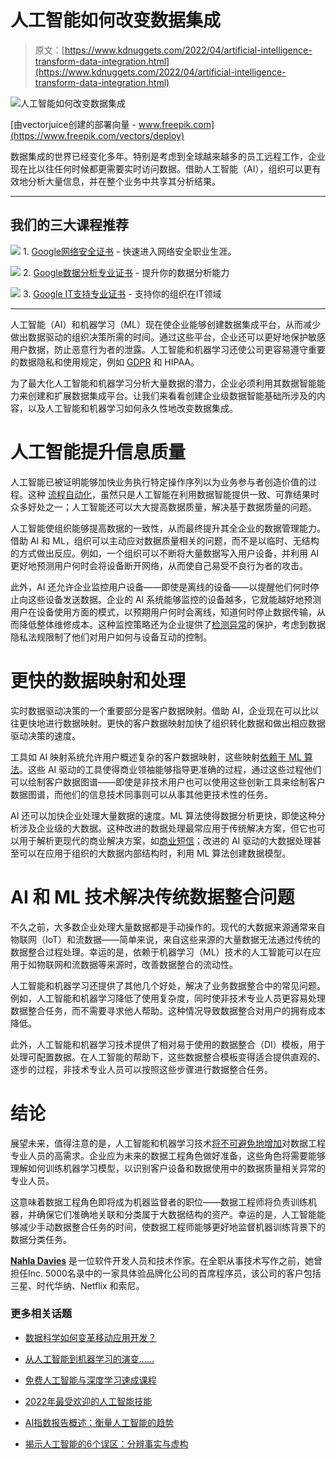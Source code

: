 # 人工智能如何改变数据集成

> 原文：[https://www.kdnuggets.com/2022/04/artificial-intelligence-transform-data-integration.html](https://www.kdnuggets.com/2022/04/artificial-intelligence-transform-data-integration.html)

![人工智能如何改变数据集成](../Images/8b44d926ccb78694712de7585ba6aa18.png)

[由vectorjuice创建的部署向量 - www.freepik.com](https://www.freepik.com/vectors/deploy)

数据集成的世界已经变化多年。特别是考虑到全球越来越多的员工远程工作，企业现在比以往任何时候都更需要实时访问数据。借助人工智能（AI），组织可以更有效地分析大量信息，并在整个业务中共享其分析结果。

* * *

## 我们的三大课程推荐

![](../Images/0244c01ba9267c002ef39d4907e0b8fb.png) 1\. [Google网络安全证书](https://www.kdnuggets.com/google-cybersecurity) - 快速进入网络安全职业生涯。

![](../Images/e225c49c3c91745821c8c0368bf04711.png) 2\. [Google数据分析专业证书](https://www.kdnuggets.com/google-data-analytics) - 提升你的数据分析能力

![](../Images/0244c01ba9267c002ef39d4907e0b8fb.png) 3\. [Google IT支持专业证书](https://www.kdnuggets.com/google-itsupport) - 支持你的组织在IT领域

* * *

人工智能（AI）和机器学习（ML）现在使企业能够创建数据集成平台，从而减少做出数据驱动的组织决策所需的时间。通过这些平台，企业还可以更好地保护敏感用户数据，防止恶意行为者的泄露。人工智能和机器学习还使公司更容易遵守重要的数据隐私和使用规定，例如 [GDPR](https://www.kdnuggets.com/2017/07/gdpr-affects-data-science.html) 和 HIPAA。

为了最大化人工智能和机器学习分析大量数据的潜力，企业必须利用其数据智能能力来创建和扩展数据集成平台。让我们来看看创建企业级数据智能基础所涉及的内容，以及人工智能和机器学习如何永久性地改变数据集成。

# 人工智能提升信息质量

人工智能已被证明能够加快业务执行特定操作序列以为业务参与者创造价值的过程。这种 [流程自动化](https://hbr.org/2018/01/artificial-intelligence-for-the-real-world#:~:text=Broadly%20speaking%2C%20AI%20can%20support,engaging%20with%20customers%20and%20employees.)，虽然只是人工智能在利用数据智能提供一致、可靠结果时众多好处之一；人工智能还可以大大提高数据质量，解决基于数据质量的问题。

人工智能使组织能够提高数据的一致性，从而最终提升其全企业的数据管理能力。借助 AI 和 ML，组织可以主动应对数据质量相关的问题，而不是以临时、无结构的方式做出反应。例如，一个组织可以不断将大量数据写入用户设备，并利用 AI 更好地预测用户何时会将设备断开网络，从而使自己易受不良行为者的攻击。

此外，AI 还允许企业监控用户设备——即使是离线的设备——以提醒他们何时停止向这些设备发送数据。企业的 AI 系统能够监控的设备越多，它就能越好地预测用户在设备使用方面的模式，以预期用户何时会离线，知道何时停止数据传输，从而降低整体维修成本。这种监控策略还为企业提供了[检测异常](/2019/10/anomaly-detection-explained.html)的保护，考虑到数据隐私法规限制了他们对用户如何与设备互动的控制。

# 更快的数据映射和处理

实时数据驱动决策的一个重要部分是客户数据映射。借助 AI，企业现在可以比以往更快地进行数据映射。更快的客户数据映射加快了组织转化数据和做出相应数据驱动决策的速度。

工具如 AI 映射系统允许用户概述复杂的客户数据映射，这些映射[依赖于 ML 算法](/2019/09/data-mapping-using-machine-learning.html)。这些 AI 驱动的工具使得商业领袖能够指导更准确的过程，通过这些过程他们可以绘制客户数据图谱——即使是非技术用户也可以使用这些创新工具来绘制客户数据图谱，而他们的信息技术同事则可以从事其他更技术性的任务。

AI 还可以加快企业处理大量数据的速度。ML 算法使得数据分析更快，即使这种分析涉及企业级的大数据。这种改进的数据处理最常应用于传统解决方案，但它也可以用于解析更现代的商业解决方案，如[商业短信](https://www.getweave.com/business-texting/)；改进的 AI 驱动的大数据处理甚至可以在应用于组织的大数据内部结构时，利用 ML 算法创建数据模型。

# AI 和 ML 技术解决传统数据整合问题

不久之前，大多数企业处理大量数据都是手动操作的。现代的大数据来源通常来自物联网（IoT）和流数据——简单来说，来自这些来源的大量数据无法通过传统的数据整合过程处理。幸运的是，依赖于机器学习（ML）技术的人工智能可以在应用于如物联网和流数据等来源时，改善数据整合的流动性。

人工智能和机器学习还提供了其他几个好处，解决了业务数据整合中的常见问题。例如，人工智能和机器学习降低了使用复杂度，同时使非技术专业人员更容易处理数据整合任务，而不需要寻求他人帮助。这种情况导致数据整合对用户的拥有成本降低。

此外，人工智能和机器学习技术提供了相对易于使用的数据整合（DI）模板，用于处理可配置数据。在人工智能的帮助下，这些数据整合模板变得适合提供直观的、逐步的过程，非技术专业人员可以按照这些步骤进行数据整合任务。

# 结论

展望未来，值得注意的是，人工智能和机器学习技术[将不可避免地增加](https://www.american.edu/sis/centers/security-technology/ai-and-the-future-of-work-in-the-united-states.cfm)对数据工程专业人员的高需求。企业应为未来的数据工程角色做好准备，这些角色将需要能够理解如何训练机器学习模型，以识别客户设备和数据使用中的数据质量相关异常的专业人员。

这意味着数据工程角色即将成为机器监督者的职位——数据工程师将负责训练机器，并确保它们准确地关联和分类属于大数据结构的资产。幸运的是，人工智能能够减少手动数据整合任务的时间，使数据工程师能够更好地监督机器训练背景下的数据分类任务。

**[Nahla Davies](http://nahlawrites.com/)** 是一位软件开发人员和技术作家。在全职从事技术写作之前，她曾担任Inc. 5000名录中的一家具体验品牌化公司的首席程序员，该公司的客户包括三星、时代华纳、Netflix 和索尼。

### 更多相关话题

+   [数据科学如何变革移动应用开发？](https://www.kdnuggets.com/2023/03/data-science-transform-mobile-app-development.html)

+   [从人工智能到机器学习的演变……](https://www.kdnuggets.com/2022/08/evolution-artificial-intelligence-machine-learning-data-science.html)

+   [免费人工智能与深度学习速成课程](https://www.kdnuggets.com/2022/07/free-artificial-intelligence-deep-learning-crash-course.html)

+   [2022年最受欢迎的人工智能技能](https://www.kdnuggets.com/2022/08/indemand-artificial-intelligence-skills-learn-2022.html)

+   [AI指数报告概述：衡量人工智能的趋势](https://www.kdnuggets.com/2023/04/overview-ai-index-report-measuring-trends-artificial-intelligence.html)

+   [揭示人工智能的6个误区：分辨事实与虚构](https://www.kdnuggets.com/6-artificial-intelligence-myths-debunked-separating-fact-from-fiction)
